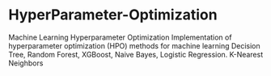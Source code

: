# HyperParameter-Optimization
Machine Learning Hyperparameter Optimization
Implementation of hyperparameter optimization (HPO) methods for machine learning
Decision Tree, Random Forest, XGBoost, Naive Bayes, Logistic Regression. K-Nearest Neighbors
